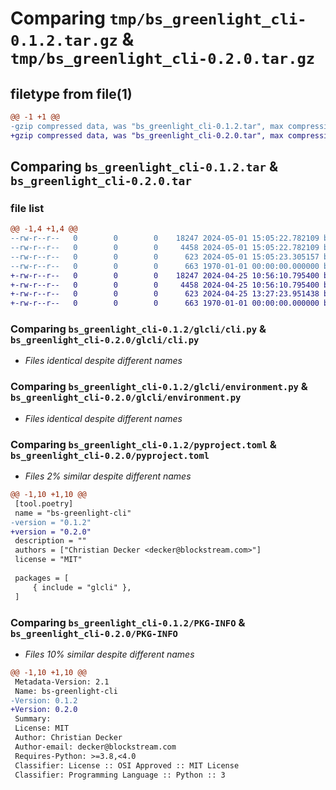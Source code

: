 # Comparing `tmp/bs_greenlight_cli-0.1.2.tar.gz` & `tmp/bs_greenlight_cli-0.2.0.tar.gz`

## filetype from file(1)

```diff
@@ -1 +1 @@
-gzip compressed data, was "bs_greenlight_cli-0.1.2.tar", max compression
+gzip compressed data, was "bs_greenlight_cli-0.2.0.tar", max compression
```

## Comparing `bs_greenlight_cli-0.1.2.tar` & `bs_greenlight_cli-0.2.0.tar`

### file list

```diff
@@ -1,4 +1,4 @@
--rw-r--r--   0        0        0    18247 2024-05-01 15:05:22.782109 bs_greenlight_cli-0.1.2/glcli/cli.py
--rw-r--r--   0        0        0     4458 2024-05-01 15:05:22.782109 bs_greenlight_cli-0.1.2/glcli/environment.py
--rw-r--r--   0        0        0      623 2024-05-01 15:05:23.305157 bs_greenlight_cli-0.1.2/pyproject.toml
--rw-r--r--   0        0        0      663 1970-01-01 00:00:00.000000 bs_greenlight_cli-0.1.2/PKG-INFO
+-rw-r--r--   0        0        0    18247 2024-04-25 10:56:10.795400 bs_greenlight_cli-0.2.0/glcli/cli.py
+-rw-r--r--   0        0        0     4458 2024-04-25 10:56:10.795400 bs_greenlight_cli-0.2.0/glcli/environment.py
+-rw-r--r--   0        0        0      623 2024-04-25 13:27:23.951438 bs_greenlight_cli-0.2.0/pyproject.toml
+-rw-r--r--   0        0        0      663 1970-01-01 00:00:00.000000 bs_greenlight_cli-0.2.0/PKG-INFO
```

### Comparing `bs_greenlight_cli-0.1.2/glcli/cli.py` & `bs_greenlight_cli-0.2.0/glcli/cli.py`

 * *Files identical despite different names*

### Comparing `bs_greenlight_cli-0.1.2/glcli/environment.py` & `bs_greenlight_cli-0.2.0/glcli/environment.py`

 * *Files identical despite different names*

### Comparing `bs_greenlight_cli-0.1.2/pyproject.toml` & `bs_greenlight_cli-0.2.0/pyproject.toml`

 * *Files 2% similar despite different names*

```diff
@@ -1,10 +1,10 @@
 [tool.poetry]
 name = "bs-greenlight-cli"
-version = "0.1.2"
+version = "0.2.0"
 description = ""
 authors = ["Christian Decker <decker@blockstream.com>"]
 license = "MIT"
 
 packages = [
     { include = "glcli" },
 ]
```

### Comparing `bs_greenlight_cli-0.1.2/PKG-INFO` & `bs_greenlight_cli-0.2.0/PKG-INFO`

 * *Files 10% similar despite different names*

```diff
@@ -1,10 +1,10 @@
 Metadata-Version: 2.1
 Name: bs-greenlight-cli
-Version: 0.1.2
+Version: 0.2.0
 Summary: 
 License: MIT
 Author: Christian Decker
 Author-email: decker@blockstream.com
 Requires-Python: >=3.8,<4.0
 Classifier: License :: OSI Approved :: MIT License
 Classifier: Programming Language :: Python :: 3
```

